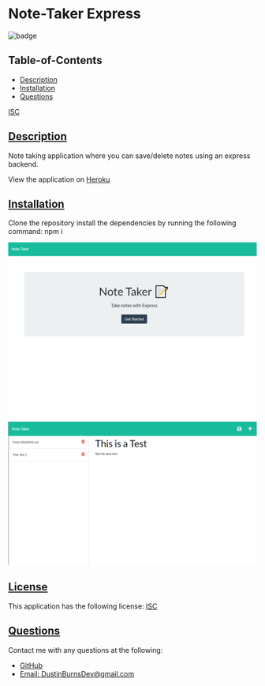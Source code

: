   # Note-Taker Express
  
![badge](https://img.shields.io/badge/license-ISC-blue)
  
  ## Table-of-Contents
  * [Description](#description)
  * [Installation](#installation)
  * [Questions](#questions)

[ISC](https://choosealicense.com/licenses/ISC)

 
  ## [Description](#table-of-contents)
  Note taking application where you can save/delete notes using an express backend. 

  View the application on [Heroku](https://damp-garden-34689.herokuapp.com/)
   
  ## [Installation](#table-of-contents)
  Clone the repository install the dependencies by running the following command: 
   npm i 
  
  ![screenshot1](./public/assets/images/note-home.png)
  ![screenshot2](./public/assets/images/note-2.png)

  ## [License](#table-of-contents)
  This application has the following license:
  [ISC](https://choosealicense.com/licenses/ISC)
    
  ## [Questions](#table-of-contents)
  Contact me with any questions at the following:
 * [GitHub](https://github.com/BurnsD)
 * [Email: DustinBurnsDev@gmail.com](mailto:DustinBurnsDev@gmail.com)
  